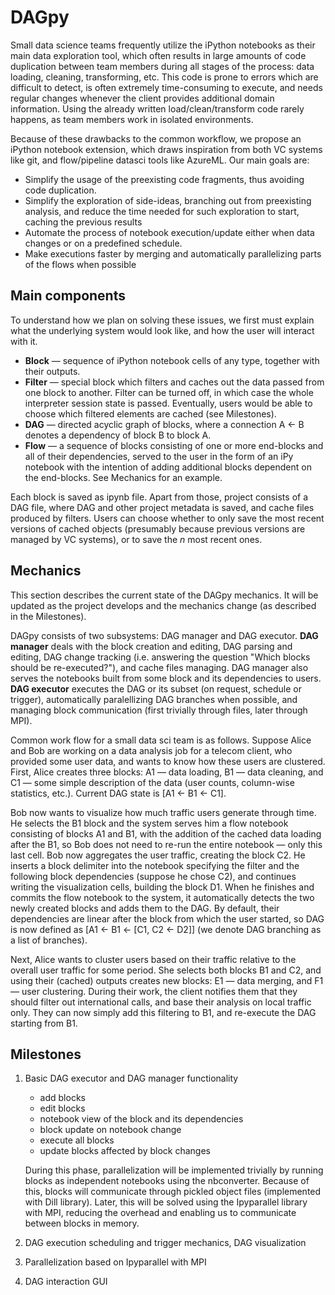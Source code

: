 # DAGpy
Small data science teams frequently utilize the iPython notebooks as their main data exploration tool, which often results in large amounts of code duplication between team members during all stages of the process: data loading, cleaning, transforming, etc. This code is prone to errors which are difficult to detect, is often extremely time-consuming to execute, and needs regular changes whenever the client provides additional domain information. Using the already written load/clean/transform code rarely happens, as team members work in isolated environments. 

Because of these drawbacks to the common workflow, we propose an iPython notebook extension, which draws inspiration from both VC systems like git, and flow/pipeline datasci tools like AzureML. Our main goals are:
 - Simplify the usage of the preexisting code fragments, thus avoiding code duplication.
 - Simplify the exploration of side-ideas, branching out from preexisting analysis, and reduce the time needed for such exploration to start, caching the previous results
 - Automate the process of notebook execution/update either when data changes or on a predefined schedule.
 - Make executions faster by merging and automatically parallelizing parts of the flows when possible


## Main components
To understand how we plan on solving these issues, we first must explain what the underlying system would look like, and how the user will interact with it.
 - **Block** — sequence of iPython notebook cells of any type, together with their outputs.
 - **Filter** — special block which filters and caches out the data passed from one block to another. Filter can be turned off, in which case the whole interpreter session state is passed. Eventually, users would be able to choose which filtered elements are cached (see Milestones).
 - **DAG** — directed acyclic graph of blocks, where a connection A <- B denotes a dependency of block B to block A.
 - **Flow** — a sequence of blocks consisting of one or more end-blocks and all of their dependencies, served to the user in the form of an iPy notebook with the intention of adding additional blocks dependent on the end-blocks. See Mechanics for an example.
 
Each block is saved as ipynb file. Apart from those, project consists of a DAG file, where DAG and other project metadata is saved, and cache files produced by filters. Users can choose whether to only save the most recent versions of cached objects (presumably because previous versions are managed by VC systems), or to save the _n_ most recent ones.


## Mechanics
This section describes the current state of the DAGpy mechanics. It will be updated as the project develops and the mechanics change (as described in the Milestones).

DAGpy consists of two subsystems: DAG manager and DAG executor. **DAG manager** deals with the block creation and editing, DAG parsing and editing, DAG change tracking (i.e. answering the question "Which blocks should be re-executed?"), and cache files managing. DAG manager also serves the notebooks built from some block and its dependencies to users. **DAG executor** executes the DAG or its subset (on request, schedule or trigger), automatically paralellizing DAG branches when possible, and managing block communication (first trivially through files, later through MPI).

Common work flow for a small data sci team is as follows. Suppose Alice and Bob are working on a data analysis job for a telecom client, who provided some user data, and wants to know how these users are clustered. First, Alice creates three blocks: A1 — data loading, B1 — data cleaning, and C1 — some simple description of the data (user counts, column-wise statistics, etc.). Current DAG state is [A1 <- B1 <- C1].

Bob now wants to visualize how much traffic users generate through time. He selects the B1 block and the system serves him a flow notebook consisting of blocks A1 and B1, with the addition of the cached data loading after the B1, so Bob does not need to re-run the entire notebook — only this last cell. Bob now aggregates the user traffic, creating the block C2. He inserts a block delimiter into the notebook specifying the filter and the following block dependencies (suppose he chose C2), and continues writing the visualization cells, building the block D1. When he finishes and commits the flow notebook to the system, it automatically detects the two newly created blocks and adds them to the DAG. By default, their dependencies are linear after the block from which the user started, so DAG is now defined as [A1 <- B1 <- [C1, C2 <- D2]] (we denote DAG branching as a list of branches).

Next, Alice wants to cluster users based on their traffic relative to the overall user traffic for some period. She selects both blocks B1 and C2, and using their (cached) outputs creates new blocks: E1 — data merging, and F1 — user clustering. During their work, the client notifies them that they should filter out international calls, and base their analysis on local traffic only. They can now simply add this filtering to B1, and re-execute the DAG starting from B1.

## Milestones
1. Basic DAG executor and DAG manager functionality
    * add blocks
    * edit blocks
    * notebook view of the block and its dependencies
    * block update on notebook change
    * execute all blocks
    * update blocks affected by block changes 
    
    During this phase, parallelization will be implemented trivially by running blocks as independent notebooks using the nbconverter. Because of this, blocks will communicate through pickled object files (implemented with Dill library). Later, this will be solved using the Ipyparallel library with MPI, reducing the overhead and enabling us to communicate between blocks in memory.
 
2. DAG execution scheduling and trigger mechanics, DAG visualization

3. Parallelization based on Ipyparallel with MPI

4. DAG interaction GUI
